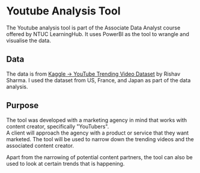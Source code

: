 # Youtube Analysis Tool

The Youtube analysis tool is part of the Associate Data Analyst course offered by NTUC LearningHub. It uses PowerBI as the tool to wrangle and visualise the data.

## Data

The data is from [Kaggle -> YouTube Trending Video Dataset](https://www.kaggle.com/datasets/rsrishav/youtube-trending-video-dataset) by Rishav Sharma.
I used the dataset from US, France, and Japan as part of the data analysis.

## Purpose

The tool was developed with a marketing agency in mind that works with content creator, specifically "YouTubers".  
A client will approach the agency with a product or service that they want marketed. The tool will be used to narrow down the trending videos and the associated content creator.
  
Apart from the narrowing of potential content partners, the tool can also be used to look at certain trends that is happening.
